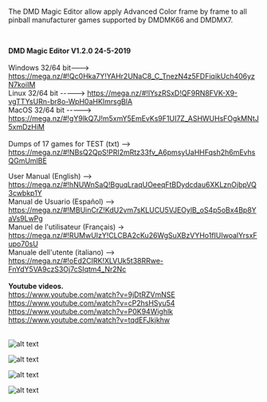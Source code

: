 
The DMD Magic Editor allow apply Advanced Color frame by frame to all pinball manufacturer games supported by DMDMK66 and DMDMX7. 

<br>

<b>DMD Magic Editor V1.2.0 24-5-2019</b>
<br><br>
Windows 32/64 bit---> https://mega.nz/#!Qc0Hka7Y!YAHr2UNaC8_C_TnezN4z5FDFiqikUch406yzN7koiIM
<br>
Linux 32/64 bit -----> https://mega.nz/#!IYszRSxD!QF9RN8FVK-X9-vgTTYsURn-br8o-WpH0aHKImrsgBlA
<br>
MacOS 32/64 bit -----> https://mega.nz/#!gY9lkQ7J!m5xmY5EmEvKs9F1UI7Z_ASHWUHsFOgkMNtJ5xmDzHiM  
<br>
Dumps of 17 games for TEST (txt) --> https://mega.nz/#!NBsQ2QpS!PRI2mRtz33fv_A6pmsyUaHHFqsh2h6mEvhsQGmUmlBE
<br>

User Manual (English) --> https://mega.nz/#!hNUWnSaQ!BguqLraqUOeeqFtBDydcdau6XKLznOjbpVQ3cwbkp1Y
<br>
Manual de Usuario (Español) --> https://mega.nz/#!MBUinCrZ!KdU2vm7sKLUCU5VJEOylB_oS4p5oBx4Bp8YaVs9LwPg
<br>
Manuel de l'utilisateur (Français) -> https://mega.nz/#!RUMwUIzY!CLCBA2cKu26WgSuXBzVYHo1fIUIwoalYrsxFupo70sU
<br>
Manuale dell'utente (italiano) --> https://mega.nz/#!oEd2CIRK!XLVUk5t38RRwe-FnYdY5VA9czS3Oj7cSIqtm4_Nr2Nc
<br><br>
<b>Youtube videos.</b>
<br>
https://www.youtube.com/watch?v=9jDtRZVmNSE<br>
https://www.youtube.com/watch?v=cP2hsHSyu54<br>
https://www.youtube.com/watch?v=P0K94Wighlk<br>
https://www.youtube.com/watch?v=tqdEFJkjkhw
<br><br>

![alt text](https://i.imgur.com/zvsgezm.jpg)

![alt text](https://i.imgur.com/6FGRpBq.jpg)

![alt text](https://i.imgur.com/hH0OaZ2.jpg)

![alt text](https://i.imgur.com/IUUzazx.jpg)
